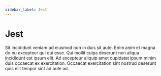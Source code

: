 ```yaml
---
sidebar_label: Jest
---
```


# Jest

Sit incididunt veniam ad eiusmod non in duis sit aute. Enim anim et magna do eu excepteur qui qui esse. Qui mollit culpa deserunt non aliqua incididunt est ipsum elit. Ad excepteur aliquip amet cupidatat ipsum minim duis occaecat ex exercitation. Occaecat exercitation sint nostrud deserunt quis elit tempor sint ad aute ad.

